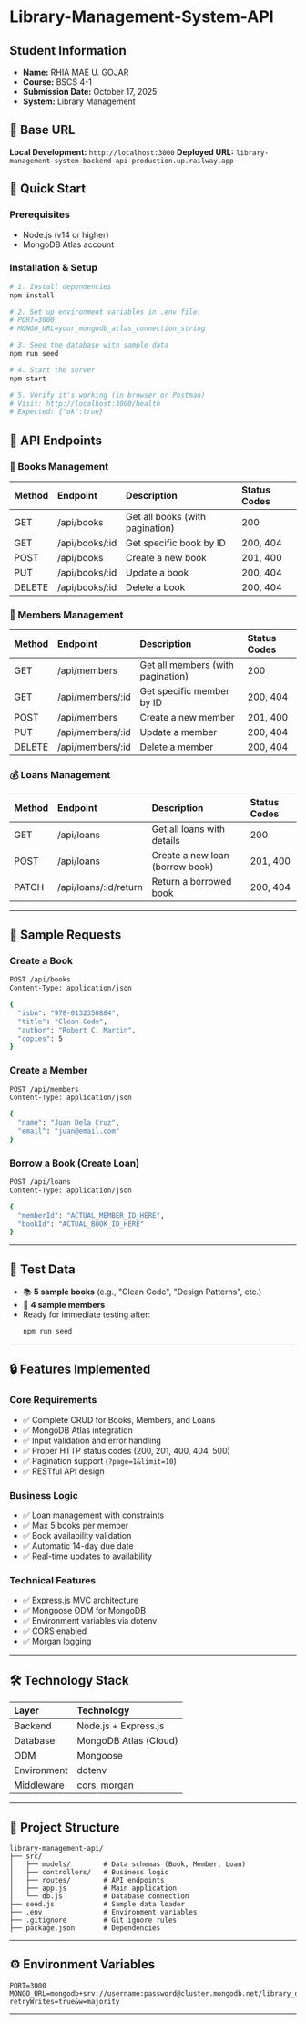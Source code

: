 # Library-Management-System-API

## Student Information
- **Name:** RHIA MAE U. GOJAR
- **Course:** BSCS 4-1
- **Submission Date:** October 17, 2025
- **System:** Library Management

## 📌 Base URL
**Local Development:** `http://localhost:3000`
**Deployed URL:** `library-management-system-backend-api-production.up.railway.app`

## 🚀 Quick Start

### Prerequisites
- Node.js (v14 or higher)
- MongoDB Atlas account

### Installation & Setup
```bash
# 1. Install dependencies
npm install

# 2. Set up environment variables in .env file:
# PORT=3000
# MONGO_URL=your_mongodb_atlas_connection_string

# 3. Seed the database with sample data
npm run seed

# 4. Start the server
npm start

# 5. Verify it's working (in browser or Postman)
# Visit: http://localhost:3000/health
# Expected: {"ok":true}
```
## 🔗 API Endpoints

### 📘 Books Management
| Method | Endpoint | Description | Status Codes |
|:-------|:----------|:-------------|:--------------|
| GET | /api/books | Get all books (with pagination) | 200 |
| GET | /api/books/:id | Get specific book by ID | 200, 404 |
| POST | /api/books | Create a new book | 201, 400 |
| PUT | /api/books/:id | Update a book | 200, 404 |
| DELETE | /api/books/:id | Delete a book | 200, 404 |

### 👥 Members Management
| Method | Endpoint | Description | Status Codes |
|:-------|:----------|:-------------|:--------------|
| GET | /api/members | Get all members (with pagination) | 200 |
| GET | /api/members/:id | Get specific member by ID | 200, 404 |
| POST | /api/members | Create a new member | 201, 400 |
| PUT | /api/members/:id | Update a member | 200, 404 |
| DELETE | /api/members/:id | Delete a member | 200, 404 |

### 💰 Loans Management
| Method | Endpoint | Description | Status Codes |
|:-------|:----------|:-------------|:--------------|
| GET | /api/loans | Get all loans with details | 200 |
| POST | /api/loans | Create a new loan (borrow book) | 201, 400 |
| PATCH | /api/loans/:id/return | Return a borrowed book | 200, 404 |

---

## 🧾 Sample Requests

### Create a Book
```bash
POST /api/books
Content-Type: application/json

{
  "isbn": "978-0132350884",
  "title": "Clean Code",
  "author": "Robert C. Martin",
  "copies": 5
}
```

### Create a Member
```bash
POST /api/members
Content-Type: application/json

{
  "name": "Juan Dela Cruz",
  "email": "juan@email.com"
}
```

### Borrow a Book (Create Loan)
```bash
POST /api/loans
Content-Type: application/json

{
  "memberId": "ACTUAL_MEMBER_ID_HERE",
  "bookId": "ACTUAL_BOOK_ID_HERE"
}
```

---

## 🧪 Test Data
- 📚 **5 sample books** (e.g., "Clean Code", "Design Patterns", etc.)
- 👥 **4 sample members**
- Ready for immediate testing after:
  ```bash
  npm run seed
  ```

---

## 🔒 Features Implemented

### Core Requirements
- ✅ Complete CRUD for Books, Members, and Loans  
- ✅ MongoDB Atlas integration  
- ✅ Input validation and error handling  
- ✅ Proper HTTP status codes (200, 201, 400, 404, 500)  
- ✅ Pagination support (`?page=1&limit=10`)  
- ✅ RESTful API design  

### Business Logic
- ✅ Loan management with constraints  
- ✅ Max 5 books per member  
- ✅ Book availability validation  
- ✅ Automatic 14-day due date  
- ✅ Real-time updates to availability  

### Technical Features
- ✅ Express.js MVC architecture  
- ✅ Mongoose ODM for MongoDB  
- ✅ Environment variables via dotenv  
- ✅ CORS enabled  
- ✅ Morgan logging  

---

## 🛠️ Technology Stack
| Layer | Technology |
|:------|:------------|
| Backend | Node.js + Express.js |
| Database | MongoDB Atlas (Cloud) |
| ODM | Mongoose |
| Environment | dotenv |
| Middleware | cors, morgan |

---

## 📁 Project Structure
```
library-management-api/
├── src/
│   ├── models/        # Data schemas (Book, Member, Loan)
│   ├── controllers/   # Business logic
│   ├── routes/        # API endpoints
│   ├── app.js         # Main application
│   └── db.js          # Database connection
├── seed.js            # Sample data loader
├── .env               # Environment variables
├── .gitignore         # Git ignore rules
├── package.json       # Dependencies
```

---
## ⚙️ Environment Variables
```env
PORT=3000
MONGO_URL=mongodb+srv://username:password@cluster.mongodb.net/library_db?retryWrites=true&w=majority
```

---




